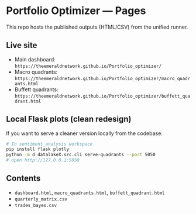 # Portfolio Optimizer — Pages

This repo hosts the published outputs (HTML/CSV) from the unified runner.

## Live site
- Main dashboard: `https://theemeraldnetwork.github.io/Portfolio_optimizer/`
- Macro quadrants: `https://theemeraldnetwork.github.io/Portfolio_optimizer/macro_quadrants.html`
- Buffett quadrants: `https://theemeraldnetwork.github.io/Portfolio_optimizer/buffett_quadrant.html`

## Local Flask plots (clean redesign)
If you want to serve a cleaner version locally from the codebase:

```bash
# In sentiment_analysis workspace
pip install flask plotly
python -m d_datalakeX.src.cli serve-quadrants --port 5050
# open http://127.0.0.1:5050
```

## Contents
- `dashboard.html`, `macro_quadrants.html`, `buffett_quadrant.html`
- `quarterly_matrix.csv`
- `trades_bayes.csv`

